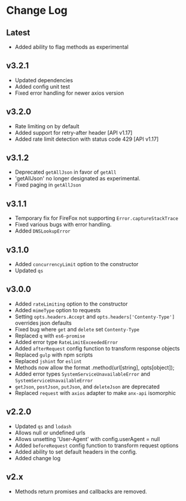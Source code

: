 # Change Log

## Latest

* Added ability to flag methods as experimental

## v3.2.1

* Updated dependencies
* Added config unit test
* Fixed error handling for newer axios version

## v3.2.0

* Rate limiting on by default
* Added support for retry-after header [API v1.17]
* Added rate limit detection with status code 429 [API v1.17]

## v3.1.2

* Deprecated `getAllJson` in favor of `getAll`
* 'getAllJson' no longer designated as experimental.
* Fixed paging in `getAllJson`

## v3.1.1

* Temporary fix for FireFox not supporting `Error.captureStackTrace`
* Fixed various bugs with error handling.
* Added `DNSLookupError`

## v3.1.0

* Added `concurrencyLimit` option to the constructor
* Updated `qs`

## v3.0.0

* Added `rateLimiting` option to the constructor
* Added `mimeType` option to requests
* Setting `opts.headers.Accept` and `opts.headers['Contenty-Type']` overrides json defaults
* Fixed bug where `get` and `delete` set `Contenty-Type`
* Replaced `q` with `es6-promise`
* Added error type `RateLimitExceededError`
* Added `afterRequest` config function to transform response objects
* Replaced `gulp` with npm scripts
* Replaced `jshint` for `eslint`
* Methods now allow the format .method(url[string], opts[object]);
* Added error types `SystemServiceUnavailableError` and `SystemServiceUnavailableError`
* `getJson`, `postJson`, `putJson`, and `deleteJson` are deprecated
* Replaced `request` with `axios` adapter to make `anx-api` isomorphic

## v2.2.0

* Updated `qs` and `lodash`
* Allows null or undefined urls
* Allows unsetting 'User-Agent' with config.userAgent = null
* Added `beforeRequest` config function to transform request options
* Added ability to set default headers in the config.
* Added change log

## v2.x

* Methods return promises and callbacks are removed.
